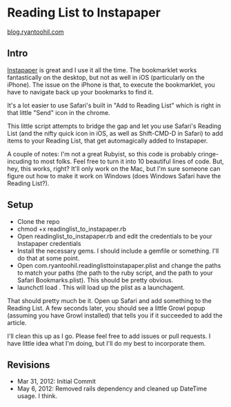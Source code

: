 # Reading List to Instapaper
[blog.ryantoohil.com](http://blog.ryantoohil.com/2012/03/using-safaris-reading-list-to-feed-instapaper.php)

## Intro
[Instapaper](http://www.instapaper.com) is great and I use it all the time. The bookmarklet works fantastically on the desktop, but not as well in iOS (particularly on the iPhone). The issue on the iPhone is that, to execute the bookmarklet, you have to navigate back up your bookmarks to find it.

It's a lot easier to use Safari's built in "Add to Reading List" which is right in that little "Send" icon in the chrome.

This little script attempts to bridge the gap and let you use Safari's Reading List (and the nifty quick icon in iOS, as well as Shift-CMD-D in Safari) to add items to your Reading List, that get automagically added to Instapaper.

A couple of notes: I'm not a great Rubyist, so this code is probably cringe-incuding to most folks. Feel free to turn it into 10 beautiful lines of code. But, hey, this works, right? It'll only work on the Mac, but I'm sure someone can figure out how to make it work on Windows (does Windows Safari have the Reading List?).

## Setup
* Clone the repo
* chmod +x readinglist_to_instapaper.rb
* Open readinglist_to_instapaper.rb and edit the credentials to be your Instapaper credentials
* Install the necessary gems. I should include a gemfile or something. I'll do that at some point.
* Open com.ryantoohil.readinglisttoinstapaper.plist and change the paths to match your paths (the path to the ruby script, and the path to your Safari Bookmarks.plist). This should be pretty obvious. 
* launchctl load <plist file>. This will load up the plist as a launchagent.

That should pretty much be it. Open up Safari and add something to the Reading List. A few seconds later, you should see a little Growl popup (assuming you have Growl installed) that tells you if it succeeded to add the article.

I'll clean this up as I go. Please feel free to add issues or pull requests. I have little idea what I'm doing, but I'll do my best to incorporate them.

## Revisions
* Mar 31, 2012: Initial Commit
* May 6, 2012: Removed rails dependency and cleaned up DateTime usage. I think.

